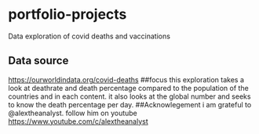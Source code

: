 # portfolio-projects
Data exploration of covid deaths and vaccinations
## Data source
https://ourworldindata.org/covid-deaths
##focus
this exploration takes a look at deathrate and death percentage compared to the population of the countries and in each content. it also looks at the global number and seeks to know the death percentage per day.
##Acknowlegement
i am grateful to  @alextheanalyst. follow him on youtube https://www.youtube.com/c/alextheanalyst
